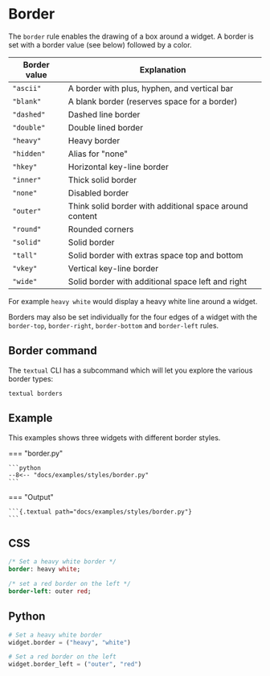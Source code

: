 # Border

The `border` rule enables the drawing of a box around a widget. A border is set with a border value (see below) followed by a color.

| Border value | Explanation                                             |
| ------------ |---------------------------------------------------------|
| `"ascii"`    | A border with plus, hyphen, and vertical bar            |
| `"blank"`    | A blank border (reserves space for a border)            |
| `"dashed"`   | Dashed line border                                      |
| `"double"`   | Double lined border                                     |
| `"heavy"`    | Heavy border                                            |
| `"hidden"`   | Alias for "none"                                        |
| `"hkey"`     | Horizontal key-line border                              |
| `"inner"`    | Thick solid border                                      |
| `"none"`     | Disabled border                                         |
| `"outer"`    | Think solid border with additional space around content |
| `"round"`    | Rounded corners                                         |
| `"solid"`    | Solid border                                            |
| `"tall"`     | Solid border with extras space top and bottom           |
| `"vkey"`     | Vertical key-line border                                |
| `"wide"`     | Solid border with additional space left and right       |

For example `heavy white` would display a heavy white line around a widget.

Borders may also be set individually for the four edges of a widget with the `border-top`, `border-right`, `border-bottom` and `border-left` rules.

## Border command

The `textual` CLI has a subcommand which will let you explore the various border types:

```
textual borders
```

## Example

This examples shows three widgets with different border styles.

=== "border.py"

    ```python
    --8<-- "docs/examples/styles/border.py"
    ```

=== "Output"

    ```{.textual path="docs/examples/styles/border.py"}
    ```

## CSS

```sass
/* Set a heavy white border */
border: heavy white;

/* set a red border on the left */
border-left: outer red;
```

## Python

```python
# Set a heavy white border
widget.border = ("heavy", "white")

# Set a red border on the left
widget.border_left = ("outer", "red")
```
